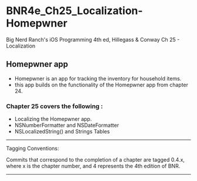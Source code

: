 # BNR4e\_Ch25\_Localization-Homepwner
Big Nerd Ranch's iOS Programming 4th ed, Hillegass & Conway
Ch 25 - Localization

## Homepwner app 
- Homepwner is an app for tracking the inventory for household items.
- this app builds on the functionality of the Homepwner app from chapter 24.

### Chapter 25 covers the following : 
- Localizing the Homepwner app.  
- NSNumberFormatter and NSDateFormatter 
- NSLocalizedString() and Strings Tables

---------------------------------------
Tagging Conventions: 

Commits that correspond to the completion of a chapter are tagged 0.4.x, 
where x is the chapter number, and 4 represents the 4th edition of BNR. 

---------------------------------------
